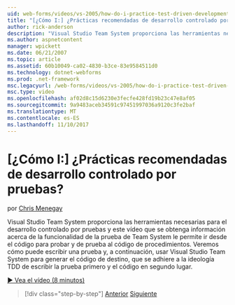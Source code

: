 ```yaml
---
uid: web-forms/videos/vs-2005/how-do-i-practice-test-driven-development
title: "[¿Cómo I:] ¿Prácticas recomendadas de desarrollo controlado por pruebas? | Microsoft Docs"
author: rick-anderson
description: "Visual Studio Team System proporciona las herramientas necesarias para la práctica de desarrollo controlado por pruebas y este vídeo que veamos cómo Team System está probando la funcionalidad un..."
ms.author: aspnetcontent
manager: wpickett
ms.date: 06/21/2007
ms.topic: article
ms.assetid: 60b10049-ca02-4830-b3ce-83e9584511d0
ms.technology: dotnet-webforms
ms.prod: .net-framework
msc.legacyurl: /web-forms/videos/vs-2005/how-do-i-practice-test-driven-development
msc.type: video
ms.openlocfilehash: af02d8c15d6230e3fecfe428fd19b23c47e8af05
ms.sourcegitcommit: 9a9483aceb34591c97451997036a9120c3fe2baf
ms.translationtype: MT
ms.contentlocale: es-ES
ms.lasthandoff: 11/10/2017
---
```

<a name="how-do-i-practice-test-driven-development"></a>[¿Cómo I:] ¿Prácticas recomendadas de desarrollo controlado por pruebas?
====================
por [Chris Menegay](https://twitter.com/CMenegay)

Visual Studio Team System proporciona las herramientas necesarias para el desarrollo controlado por pruebas y este vídeo que se obtenga información acerca de la funcionalidad de la prueba de Team System le permite ir desde el código para probar y de prueba al código de procedimientos. Veremos cómo puede escribir una prueba y, a continuación, usar Visual Studio Team System para generar el código de destino, que se adhiere a la ideología TDD de escribir la prueba primero y el código en segundo lugar.

[&#9654; Vea el vídeo (8 minutos)](https://channel9.msdn.com/Blogs/ASP-NET-Site-Videos/how-do-i-practice-test-driven-development)

>[!div class="step-by-step"]
[Anterior](how-do-i-write-code-more-quickly-with-unit-tests.md)
[Siguiente](how-do-i-load-test-a-web-application.md)

